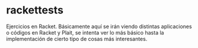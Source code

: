 # rackettests
Ejercicios en Racket. Básicamente aquí se irán viendo distintas aplicaciones o códigos en Racket y Plait, se intenta ver lo más básico hasta la implementación de cierto tipo de cosas más interesantes.

